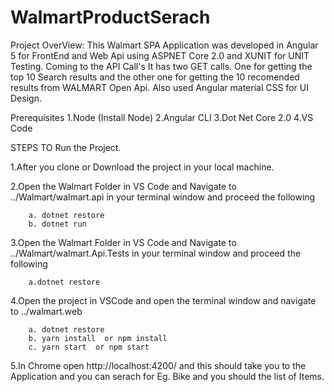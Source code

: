 # WalmartProductSerach


Project OverView: 
	This Walmart SPA Application was developed in Angular 5 for FrontEnd and Web Api using ASPNET Core 2.0 and XUNIT for UNIT Testing. Coming to the API Call's It has two GET calls. One for getting the top 10 Search results and the other one for getting the 10 recomended results from WALMART Open Api. Also used Angular material CSS for UI Design. 


 
 Prerequisites 
  1.Node (Install Node)
  2.Angular CLI
  3.Dot Net Core 2.0 
  4.VS Code


STEPS TO Run the Project.
 
 1.After you clone or Download the project in your local machine.

 2.Open the Walmart Folder in VS Code and Navigate to ../Walmart/walmart.api in your terminal window and proceed the following

 		a. dotnet restore
 		b. dotnet run
 
 3.Open the Walmart Folder in VS Code and Navigate to ../Walmart/walmart.Api.Tests in your terminal window and proceed the following
 		
 		a.dotnet restore

 4.Open the project in VSCode and open the terminal window and navigate to ../walmart.web 

 		a. dotnet restore
 		b. yarn install  or npm install
 		c. yarn start  or npm start
 
 5.In Chrome open  http://localhost:4200/ and this should take you to the Application and you can serach for Eg. Bike and you should the list of Items. 
